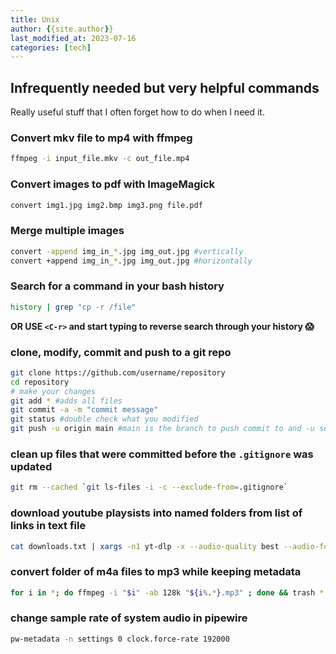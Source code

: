 ```yaml
---
title: Unix
author: {{site.author}}
last_modified_at: 2023-07-16
categories: [tech]
---
```


## Infrequently needed but very helpful commands

Really useful stuff that I often forget how to do when I need it.

### Convert mkv file to mp4 with ffmpeg

```bash
ffmpeg -i input_file.mkv -c out_file.mp4
```

### Convert images to pdf with ImageMagick

```bash
convert img1.jpg img2.bmp img3.png file.pdf
```

### Merge multiple images

```bash
convert -append img_in_*.jpg img_out.jpg #vertically
convert +append img_in_*.jpg img_out.jpg #horizontally
```

### Search for a command in your bash history

```bash
history | grep "cp -r /file"
```

**OR USE `<C-r>` and start typing to reverse search through your history 😱**

### clone, modify, commit and push to a git repo

```bash
git clone https://github.com/username/repository
cd repository
# make your changes
git add * #adds all files
git commit -a -m "commit message"
git status #double check what you modified
git push -u origin main #main is the branch to push commit to and -u sets it as default so you can just use git push for future commits
```

### clean up files that were committed before the `.gitignore` was updated

```bash
git rm --cached `git ls-files -i -c --exclude-from=.gitignore`
```

### download youtube playsists into named folders from list of links in text file

```bash
cat downloads.txt | xargs -n1 yt-dlp -x --audio-quality best --audio-format mp3  --embed-metadata -o '%(playlist)s/%(playlist_index)s - %(title)s.%(ext)s'
```

### convert folder of m4a files to mp3 while keeping metadata

``` bash
for i in *; do ffmpeg -i "$i" -ab 128k "${i%.*}.mp3" ; done && trash *.m4a
```

### change sample rate of system audio in pipewire

```bash
pw-metadata -n settings 0 clock.force-rate 192000
```
